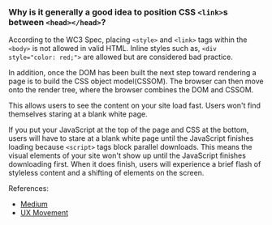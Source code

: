 
### Why is it generally a good idea to position CSS `<link>`s between `<head></head>`?

According to the WC3 Spec, placing `<style>` and `<link>` tags within the `<body>` is not allowed in valid HTML. Inline styles such as, `<div style="color: red;">` are allowed but are considered bad practice.

In addition, once the DOM has been built the next step toward rendering a page is to build the CSS object model(CSSOM). The browser can then move onto the render tree, where the browser combines the DOM and CSSOM.

This allows users to see the content on your site load fast. Users won't find themselves staring at a blank white page.

If you put your JavaScript at the top of the page and CSS at the bottom, users will have to stare at a blank white page until the JavaScript finishes loading because `<script>` tags block parallel downloads. This means the visual elements of your site won't show up until the JavaScript finishes downloading first. When it does finish, users will experience a brief flash of styleless content and a shifting of elements on the screen.

References:

* [Medium](https://medium.com/@schizdazzle/whats-with-putting-the-css-in-the-head-24888fbbd2e2#.tvuweqq8x)
* [UX Movement](http://uxmovement.com/content/why-you-should-place-style-sheets-before-scripts/)
